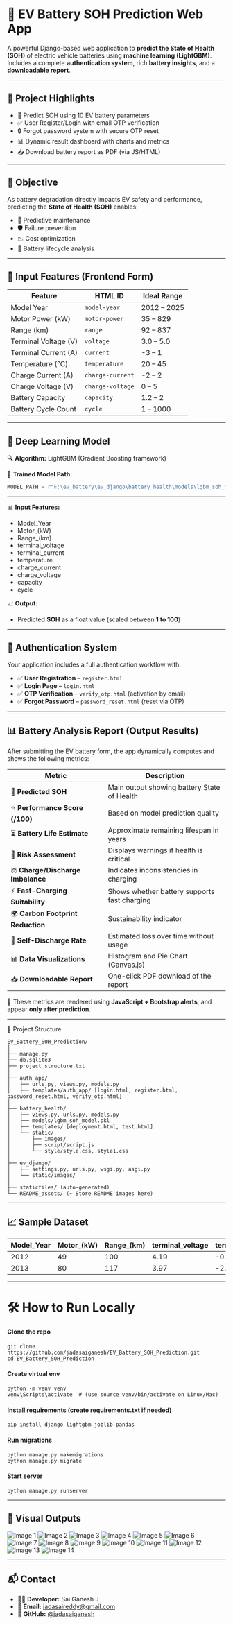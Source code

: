 # 🔋 EV Battery SOH Prediction Web App

A powerful Django-based web application to **predict the State of Health (SOH)** of electric vehicle batteries using **machine learning (LightGBM)**.  
Includes a complete **authentication system**, rich **battery insights**, and a **downloadable report**.

---

## 🌟 Project Highlights

- 📌 Predict SOH using 10 EV battery parameters
- ✅ User Register/Login with email OTP verification
- 🔒 Forgot password system with secure OTP reset
- 📊 Dynamic result dashboard with charts and metrics
- 📥 Download battery report as PDF (via JS/HTML)

---

## 🎯 Objective

As battery degradation directly impacts EV safety and performance, predicting the **State of Health (SOH)** enables:

- 🔧 Predictive maintenance
- 🛡️ Failure prevention
- 📉 Cost optimization
- 🔋 Battery lifecycle analysis

---

## 🧪 Input Features (Frontend Form)

| Feature              | HTML ID              | Ideal Range         |
|----------------------|----------------------|---------------------|
| Model Year           | `model-year`         | 2012 – 2025         |
| Motor Power (kW)     | `motor-power`        | 35 – 829            |
| Range (km)           | `range`              | 92 – 837            |
| Terminal Voltage (V) | `voltage`            | 3.0 – 5.0           |
| Terminal Current (A) | `current`            | -3 – 1              |
| Temperature (°C)     | `temperature`        | 20 – 45             |
| Charge Current (A)   | `charge-current`     | -2 – 2              |
| Charge Voltage (V)   | `charge-voltage`     | 0 – 5               |
| Battery Capacity     | `capacity`           | 1.2 – 2             |
| Battery Cycle Count  | `cycle`              | 1 – 1000            |

---

## 🧠 Deep Learning Model

🔍 **Algorithm:** LightGBM (Gradient Boosting framework)

📂 **Trained Model Path:**

```python
MODEL_PATH = r"F:\ev_battery\ev_django\battery_health\models\lgbm_soh_model.pkl"
```
---


📊 **Input Features:**

- Model_Year  
- Motor_(kW)  
- Range_(km)  
- terminal_voltage  
- terminal_current  
- temperature  
- charge_current  
- charge_voltage  
- capacity  
- cycle  

📈 **Output:**

- Predicted **SOH** as a float value (scaled between **1 to 100**)
---

## 🔐 Authentication System

Your application includes a full authentication workflow with:

- ✅ **User Registration** – `register.html`
- ✅ **Login Page** – `login.html`
- ✅ **OTP Verification** – `verify_otp.html` (activation by email)
- ✅ **Forgot Password** – `password_reset.html` (reset via OTP)

---

## 📊 Battery Analysis Report (Output Results)


After submitting the EV battery form, the app dynamically computes and shows the following metrics:

| Metric                        | Description                                                   |
|------------------------------|---------------------------------------------------------------|
| 🔋 **Predicted SOH**         | Main output showing battery State of Health                   |
| ⭐ **Performance Score (/100)** | Based on model prediction quality                             |
| ⏳ **Battery Life Estimate** | Approximate remaining lifespan in years                       |
| 🚨 **Risk Assessment**       | Displays warnings if health is critical                       |
| ⚖ **Charge/Discharge Imbalance** | Indicates inconsistencies in charging                    |
| ⚡ **Fast-Charging Suitability** | Shows whether battery supports fast charging              |
| 🌍 **Carbon Footprint Reduction** | Sustainability indicator                                 |
| 🧪 **Self-Discharge Rate**   | Estimated loss over time without usage                        |
| 📊 **Data Visualizations**   | Histogram and Pie Chart (Canvas.js)                           |
| 📥 **Downloadable Report**   | One-click PDF download of the report                          |

📌 These metrics are rendered using **JavaScript + Bootstrap alerts**, and appear **only after prediction**.

---
📂 Project Structure
```
EV_Battery_SOH_Prediction/
│
├── manage.py
├── db.sqlite3
├── project_structure.txt
│
├── auth_app/
│   ├── urls.py, views.py, models.py
│   ├── templates/auth_app/ [login.html, register.html, password_reset.html, verify_otp.html]
│
├── battery_health/
│   ├── views.py, urls.py, models.py
│   ├── models/lgbm_soh_model.pkl
│   ├── templates/ [deployment.html, test.html]
│   └── static/
│       ├── images/
│       ├── script/script.js
│       └── style/style.css, style1.css
│
├── ev_django/
│   ├── settings.py, urls.py, wsgi.py, asgi.py
│   └── static/images/
│
├── staticfiles/ (auto-generated)
└── README_assets/ (← Store README images here)
```
---
## 📈 Sample Dataset

| Model_Year | Motor_(kW) | Range_(km) | terminal_voltage | terminal_current | temperature | charge_current | charge_voltage | capacity | cycle | SOH  |
|------------|------------|------------|------------------|------------------|-------------|----------------|----------------|----------|--------|------|
| 2012       | 49         | 100        | 4.19             | -0.0049          | 24.33       | -0.0006        | 0              | 1.85     | 1      | 0.92 |
| 2013       | 80         | 117        | 3.97             | -2.012           | 24.38       | -1.9982        | 3.062          | 1.85     | 1      | 0.92 |

---


# 🛠️ How to Run Locally

#### Clone the repo
```
git clone https://github.com/jadasaiganesh/EV_Battery_SOH_Prediction.git
cd EV_Battery_SOH_Prediction
```

#### Create virtual env
```
python -m venv venv
venv\Scripts\activate  # (use source venv/bin/activate on Linux/Mac)
```
#### Install requirements (create requirements.txt if needed)
```
pip install django lightgbm joblib pandas
```

#### Run migrations
```
python manage.py makemigrations
python manage.py migrate
```

#### Start server
```
python manage.py runserver
```
---

## 📸 Visual Outputs

<!-- Displaying all images from 1.png to 14.png -->

![Image 1](images/1.png)
![Image 2](images/2.png)
![Image 3](images/3.png)
![Image 4](images/4.png)
![Image 5](images/5.png)
![Image 6](images/6.png)
![Image 7](images/7.png)
![Image 8](images/8.png)
![Image 9](images/9.png)
![Image 10](images/10.png)
![Image 11](images/11.png)
![Image 12](images/12.png)
![Image 13](images/13.png)
![Image 14](images/14.png)

---

## 📬 Contact

- 👨‍💻 **Developer:** Sai Ganesh J  
- 📧 **Email:** [jadasaireddy@gmail.com](mailto:jadasaireddy@gmail.com)  
- 🔗 **GitHub:** [@jadasaiganesh](https://github.com/jadasaiganesh)

